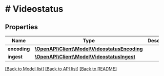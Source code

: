 # # Videostatus

## Properties

Name | Type | Description | Notes
------------ | ------------- | ------------- | -------------
**encoding** | [**\OpenAPI\Client\Model\VideostatusEncoding**](VideostatusEncoding.md) |  | [optional]
**ingest** | [**\OpenAPI\Client\Model\VideostatusIngest**](VideostatusIngest.md) |  | [optional]

[[Back to Model list]](../../README.md#models) [[Back to API list]](../../README.md#endpoints) [[Back to README]](../../README.md)
